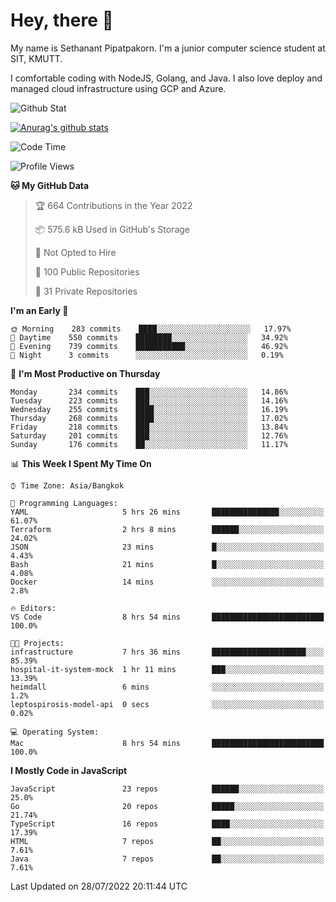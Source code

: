 # Hey, there 🙌
My name is Sethanant Pipatpakorn. I'm a junior computer science student at SIT, KMUTT.

I comfortable coding with NodeJS, Golang, and Java. I also love deploy and managed cloud infrastructure using GCP and Azure.

![Github Stat](https://github-profile-summary-cards.vercel.app/api/cards/profile-details?username=thetkpark&theme=dracula)

[![Anurag's github stats](https://github-readme-stats.vercel.app/api?username=thetkpark&count_private=true&show_icons=true&theme=tokyonight)](https://github.com/anuraghazra/github-readme-stats)

<!--START_SECTION:waka-->
![Code Time](http://img.shields.io/badge/Code%20Time-0%20secs-blue)

![Profile Views](http://img.shields.io/badge/Profile%20Views-0-blue)

**🐱 My GitHub Data** 

> 🏆 664 Contributions in the Year 2022
 > 
> 📦 575.6 kB Used in GitHub's Storage 
 > 
> 🚫 Not Opted to Hire
 > 
> 📜 100 Public Repositories 
 > 
> 🔑 31 Private Repositories  
 > 
**I'm an Early 🐤** 

```text
🌞 Morning    283 commits    ████░░░░░░░░░░░░░░░░░░░░░   17.97% 
🌆 Daytime    550 commits    ████████░░░░░░░░░░░░░░░░░   34.92% 
🌃 Evening    739 commits    ███████████░░░░░░░░░░░░░░   46.92% 
🌙 Night      3 commits      ░░░░░░░░░░░░░░░░░░░░░░░░░   0.19%

```
📅 **I'm Most Productive on Thursday** 

```text
Monday       234 commits    ███░░░░░░░░░░░░░░░░░░░░░░   14.86% 
Tuesday      223 commits    ███░░░░░░░░░░░░░░░░░░░░░░   14.16% 
Wednesday    255 commits    ████░░░░░░░░░░░░░░░░░░░░░   16.19% 
Thursday     268 commits    ████░░░░░░░░░░░░░░░░░░░░░   17.02% 
Friday       218 commits    ███░░░░░░░░░░░░░░░░░░░░░░   13.84% 
Saturday     201 commits    ███░░░░░░░░░░░░░░░░░░░░░░   12.76% 
Sunday       176 commits    ██░░░░░░░░░░░░░░░░░░░░░░░   11.17%

```


📊 **This Week I Spent My Time On** 

```text
⌚︎ Time Zone: Asia/Bangkok

💬 Programming Languages: 
YAML                     5 hrs 26 mins       ███████████████░░░░░░░░░░   61.07% 
Terraform                2 hrs 8 mins        ██████░░░░░░░░░░░░░░░░░░░   24.02% 
JSON                     23 mins             █░░░░░░░░░░░░░░░░░░░░░░░░   4.43% 
Bash                     21 mins             █░░░░░░░░░░░░░░░░░░░░░░░░   4.08% 
Docker                   14 mins             ░░░░░░░░░░░░░░░░░░░░░░░░░   2.8%

🔥 Editors: 
VS Code                  8 hrs 54 mins       █████████████████████████   100.0%

🐱‍💻 Projects: 
infrastructure           7 hrs 36 mins       █████████████████████░░░░   85.39% 
hospital-it-system-mock  1 hr 11 mins        ███░░░░░░░░░░░░░░░░░░░░░░   13.39% 
heimdall                 6 mins              ░░░░░░░░░░░░░░░░░░░░░░░░░   1.2% 
leptospirosis-model-api  0 secs              ░░░░░░░░░░░░░░░░░░░░░░░░░   0.02%

💻 Operating System: 
Mac                      8 hrs 54 mins       █████████████████████████   100.0%

```

**I Mostly Code in JavaScript** 

```text
JavaScript               23 repos            ██████░░░░░░░░░░░░░░░░░░░   25.0% 
Go                       20 repos            █████░░░░░░░░░░░░░░░░░░░░   21.74% 
TypeScript               16 repos            ████░░░░░░░░░░░░░░░░░░░░░   17.39% 
HTML                     7 repos             ██░░░░░░░░░░░░░░░░░░░░░░░   7.61% 
Java                     7 repos             ██░░░░░░░░░░░░░░░░░░░░░░░   7.61%

```



 Last Updated on 28/07/2022 20:11:44 UTC
<!--END_SECTION:waka-->
